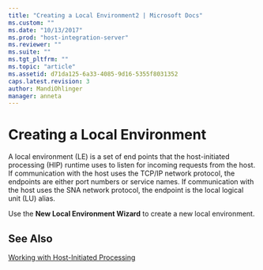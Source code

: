 ```yaml
---
title: "Creating a Local Environment2 | Microsoft Docs"
ms.custom: ""
ms.date: "10/13/2017"
ms.prod: "host-integration-server"
ms.reviewer: ""
ms.suite: ""
ms.tgt_pltfrm: ""
ms.topic: "article"
ms.assetid: d71da125-6a33-4085-9d16-5355f8031352
caps.latest.revision: 3
author: MandiOhlinger
manager: anneta
---
```

# Creating a Local Environment
A local environment (LE) is a set of end points that the host-initiated processing (HIP) runtime uses to listen for incoming requests from the host. If communication with the host uses the TCP/IP network protocol, the endpoints are either port numbers or service names. If communication with the host uses the SNA network protocol, the endpoint is the local logical unit (LU) alias.  
  
 Use the **New Local Environment Wizard** to create a new local environment.  
  
## See Also  
 [Working with Host-Initiated Processing](../core/working-with-host-initiated-processing.md)